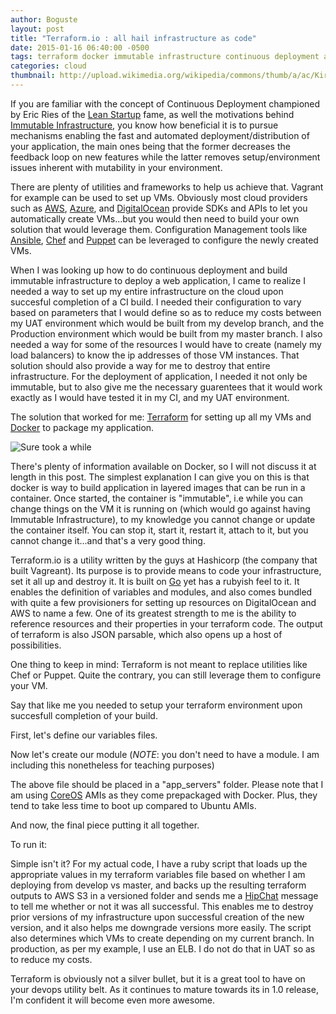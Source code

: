 ```yaml
---
author: Boguste
layout: post
title: "Terraform.io : all hail infrastructure as code"
date: 2015-01-16 06:40:00 -0500
tags: terraform docker immutable infrastructure continuous deployment automated
categories: cloud
thumbnail: http://upload.wikimedia.org/wikipedia/commons/thumb/a/ac/Kirkuk_Infrastructure_Rebuild.jpg/640px-Kirkuk_Infrastructure_Rebuild.jpg
---
```


If you are familiar with the concept of Continuous Deployment championed by Eric Ries of the [Lean Startup](http://en.wikipedia.org/wiki/The_Lean_Startup) fame, as well the motivations behind [Immutable Infrastructure](http://blog.codeship.com/immutable-deployments/), you know how beneficial it is to pursue mechanisms enabling the fast and automated deployment/distribution of your application, the main ones being that the former decreases the feedback loop on new features while the latter removes setup/environment issues inherent with mutability in your environment.

There are plenty of utilities and frameworks to help us achieve that. Vagrant for example can be used to set up VMs. Obviously most cloud providers such as [AWS](http://aws.amazon.com/), [Azure](http://azure.microsoft.com/en-us/), and [DigitalOcean](https://www.digitalocean.com/) provide SDKs and APIs to let you automatically create VMs...but you would then need to build your own solution that would leverage them. Configuration Management tools like [Ansible](http://www.ansible.com/home), [Chef](https://www.chef.io/chef/) and [Puppet](http://puppetlabs.com/) can be leveraged to configure the newly created VMs.

When I was looking up how to do continuous deployment and build immutable infrastructure to deploy a web application, I came to realize I needed a way to set up my entire infrastructure on the cloud upon succesful completion of a CI build. I needed their configuration to vary based on parameters that I would define so as to reduce my costs between my UAT environment which would be built from my develop branch, and the Production environment which would be built from my master branch. I also needed a way for some of the resources I would have to create (namely my load balancers) to know the ip addresses of those VM instances. That solution should also provide a way for me to destroy that entire infrastructure. For the deployment of application, I needed it not only be immutable, but to also give me the necessary guarentees that it would work exactly as I would have tested it in my CI, and my UAT environment.

The solution that worked for me: [Terraform](https://terraform.io) for setting up all my VMs and [Docker](https://www.docker.com/) to package my application.

<img src="http://cdn.meme.am/instances/500x/58154129.jpg" align="middle" alt="Sure took a while"/>

There's plenty of information available on Docker, so I will not discuss it at length in this post. The simplest explanation I can give you on this is that docker is way to build application in layered images that can be run in a container. Once started, the container is "immutable", i.e while you can change things on the VM it is running on (which would go against having Immutable Infrastructure), to my knowledge you cannot change or update the container itself. You can stop it, start it, restart it, attach to it, but you cannot change it...and that's a very good thing.

Terraform.io is a utility written by the guys at Hashicorp (the company that built Vagreant). Its purpose is to provide means to code your infrastructure, set it all up and destroy it. It is built on [Go](https://golang.org/) yet has a rubyish feel to it. It enables the definition of variables and modules, and also comes bundled with quite a few provisioners for setting up resources on DigitalOcean and AWS to name a few. One of its greatest strength to me is the ability to reference resources and their properties in your terraform code. The output of terraform is also JSON parsable, which also opens up a host of possibilities. 

One thing to keep in mind: Terraform is not meant to replace utilities like Chef or Puppet. Quite the contrary, you can still leverage them to configure your VM.

Say that like me you needed to setup your terraform environment upon succesfull completion of your build.

First, let's define our variables files.

<script src="https://gist.github.com/bhameyie/b46d46ef577e5f300196.js"></script>

Now let's create our module (*NOTE*: you don't need to have a module. I am including this nonetheless for teaching purposes)

<script src="https://gist.github.com/bhameyie/61889b8fe4b219e6cdce.js"></script>

The above file should be placed in a "app_servers" folder. Please note that I am using [CoreOS](https://coreos.com/) AMIs as they come prepackaged with Docker. Plus, they tend to take less time to boot up compared to Ubuntu AMIs.

And now, the final piece putting it all together.

<script src="https://gist.github.com/bhameyie/22688d3d6f1c4d2333bd.js"></script>

To run it:

<script src="https://gist.github.com/bhameyie/c3cecd65fe6179ab34a9.js"></script>

Simple isn't it? For my actual code, I have a ruby script that loads up the appropriate values in my terraform variables file based on whether I am deploying from develop vs master, and backs up the resulting terraform outputs to AWS S3 in a versioned folder and sends me a [HipChat](https://www.hipchat.com/) message to tell me whether or not it was all successful. This enables me to destroy prior versions of my infrastructure upon successful creation of the new version, and it also helps me downgrade versions more easily. The script also determines which VMs to create depending on my current branch. In production, as per my example, I use an ELB. I do not do that in UAT so as to reduce my costs.

Terraform is obviously not a silver bullet, but it is a great tool to have on your devops utility belt. As it continues to mature towards its in 1.0 release, I'm confident it will become even more awesome.

